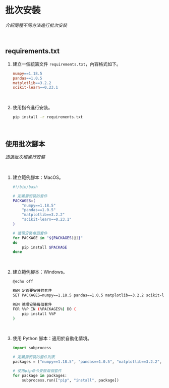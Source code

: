 # 批次安裝

_介紹兩種不同方法進行批次安裝_

<br>

## requirements.txt

1. 建立一個統籌文件 `requirements.txt`，內容格式如下。

    ```makefile
    numpy==1.18.5
    pandas==1.0.5
    matplotlib==3.2.2
    scikit-learn==0.23.1
    ```

<br>

2. 使用指令進行安裝。

    ```bash
    pip install -r requirements.txt
    ```

<br>

## 使用批次腳本

_透過批次檔進行安裝_

<br>

1. 建立範例腳本：MacOS。

    ```bash
    #!/bin/bash

    # 定義要安裝的套件
    PACKAGES=(
        "numpy==1.18.5"
        "pandas==1.0.5"
        "matplotlib==3.2.2"
        "scikit-learn==0.23.1"
    )

    # 循環安裝每個套件
    for PACKAGE in "${PACKAGES[@]}"
    do
        pip install $PACKAGE
    done
    ```

<br>

2. 建立範例腳本：Windows。

    ```bash
    @echo off

    REM 定義要安裝的套件
    SET PACKAGES=numpy==1.18.5 pandas==1.0.5 matplotlib==3.2.2 scikit-learn==0.23.1

    REM 循環安裝每個套件
    FOR %%P IN (%PACKAGES%) DO (
        pip install %%P
    )
    ```

<br>

3. 使用 Python 腳本：適用於自動化情境。

    ```python
    import subprocess

    # 定義要安裝的套件列表
    packages = ["numpy==1.18.5", "pandas==1.0.5", "matplotlib==3.2.2", "scikit-learn==0.23.1"]

    # 使用pip命令安裝每個套件
    for package in packages:
        subprocess.run(["pip", "install", package])
    ```

<br>

